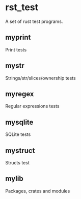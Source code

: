 # rst_test

A set of rust test programs.

## myprint

Print tests

## mystr

Strings/str/slices/ownership tests

## myregex

Regular expressions tests

## mysqlite

SQLite tests

## mystruct

Structs test

## mylib

Packages, crates and modules

